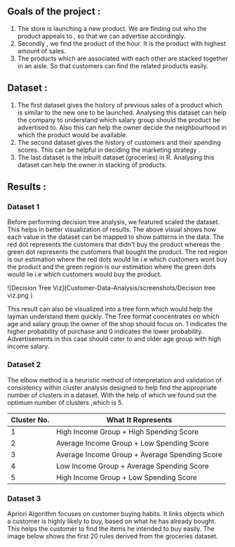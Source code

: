 ## Goals of the project :
1. The store is launching a new product. We are finding out who the product appeals to , so that we can advertise accordingly.
2. Secondly , we find the product of the hour. It is the product with highest amount of sales.
3. The products which are associated with each other  are stacked together in an aisle. So that customers can find the related products easily.

## Dataset :
1. The first dataset gives the history of previous sales of a product which is similar to the new one to be launched. Analysing this dataset can help the company to understand which salary group should the product be advertised to. Also this can help the owner decide the neighbourhood in which the product would be available.
2. The second dataset gives the history of customers and their spending scores. This can be helpful in deciding the marketing strategy .
3. The last dataset is the inbuilt dataset (groceries) in R. Analysing this dataset can help the owner in stacking of products. 

## Results :
### Dataset 1
Before performing decision tree analysis, we featured scaled the dataset. This helps in better visualization of results. The above visual shows how each value in the dataset can be mapped to show patterns in the data. The red dot represents the customers that didn't buy the product whereas the green dot represents the customers that bought the product. The red region is our estimation where the red dots would lie i.e which customers wont buy the product and the green region is our estimation where the green dots would lie i.e which customers would buy the product.

![Decision Tree Viz](Customer-Data-Analysis/screenshots/Decision tree viz.png )

This result can also be visualized into a tree form which would help the layman understand them quickly. The Tree format concentrates on which age and salary group the owner of the shop should focus on. 1 indicates the higher probability of purchase and 0 indicates the lower probability. Advertisements in this case should cater to and older age group with high income salary.  

### Dataset 2
The elbow method is a heuristic method of interpretation and validation of consistency within cluster analysis designed to help find the appropriate number of clusters in a dataset. With the help of which we found out the optimum number of clusters ,which is 5.

Cluster No. | What It Represents
------------ | -------------
1 | High Income Group + High Spending Score
2 | Average Income Group + Low Spending Score
3 | Average Income Group + Average Spending Score
4 | Low Income Group + Average Spending Score
5 | High Income Group + Low Spending Score

### Dataset 3
Apriori Algorithm focuses on customer buying habits. It links objects which a customer is highly likely to buy, based on what he has already bought. This helps the customer to find the items he intended to buy easily. The image below shows the first 20 rules derived from the groceries dataset.  


